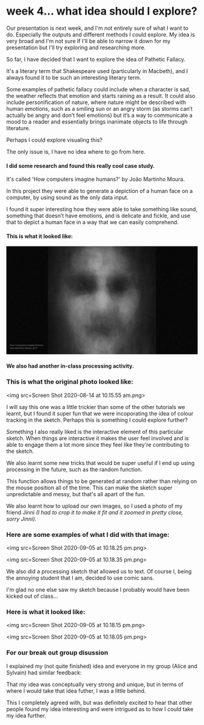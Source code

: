 # week 4... what idea should I explore?

Our presentation is next week, and I'm not entirely sure of what I want to do. Especially the outputs and different methods I could explore.
My idea is very broad and I'm not sure If I'll be able to narrow it down for my presentation but I'll try exploring and researching more. 

So far, I have decided that I want to explore the idea of Pathetic Fallacy.

It's a literary term that Shakespeare used (particularly in Macbeth), and I always found it to be such an interesting literary term. 

Some examples of pathetic fallacy could include when a character is sad, the weather reflects that emotion and starts raining as a result. It could also include personification of nature, where nature might be described with human emotions, such as a smiling sun or an angry storm (as storms can’t actually be angry and don’t feel emotions) but it’s a way to communicate a mood to a reader and essentially brings inanimate objects to life through literature.

Perhaps I could explore visualing this?

The only issue is, I have no idea where to go from here.

#### I did some research and found this really cool case study.

It's called 'How computers imagine humans?' by João Martinho Moura.

In this project they were able to generate a depiction of a human face on a computer, by using sound as the only data input. 

I found it super interesting how they were able to take something like sound, something that doesn’t have emotions, and is delicate and fickle, and use that to depict a human face in a way that we can easily comprehend. 

#### This is what it looked like:

<img src=unnamed.jpg>

#### We also had another in-class processing activity.

### This is what the original photo looked like:

<img src=Screen Shot 2020-08-14 at 10.15.55 am.png>

I will say this one was a little trickier than some of the other tutorials we learnt, but I found it super fun that we were incoporating the idea of colour tracking in the sketch. Perhaps this is something I could explore further?

Something I also really liked is the interactive element of this particular sketch. When things are interactive it makes the user feel involved and is able to engage them a lot more since they feel like they're contributing to the sketch. 

We also learnt some new tricks that would be super useful if I end up using processing in the future, such as the random function. 

This function allows things to be generated at random rather than relying on the mouse position all of the time. This can make the sketch super unpredictable and messy, but that's all apart of the fun. 

We also learnt how to upload our own images, so I used a photo of my friend Jinni *(I had to crop it to make it fit and it zoomed in pretty close, sorry Jinni).*

### Here are some examples of what I did with that image:

<img src=Screen Shot 2020-09-05 at 10.18.25 pm.png>

<img src=Screen Shot 2020-09-05 at 10.18.35 pm.png>

We also did a processing sketch that allowed us to text. Of course I, being the annoying student that I am, decided to use comic sans. 

I'm glad no one else saw my sketch because I probably would have been kicked out of class...

### Here is what it looked like:

<img src=Screen Shot 2020-09-05 at 10.18.15 pm.png>

<img src=Screen Shot 2020-09-05 at 10.18.05 pm.png>

### For our break out group disussion

I explained my (not quite finished) idea and everyone in my group (Alice and Sylvain) had similar feedback:

That my idea was conceptually very strong and unique, but in terms of where I would take that idea futher, I was a little behind. 

This I completely agreed with, but was definitely excited to hear that other people found my idea interesting and were intrigued as to how I could take my idea further. 



